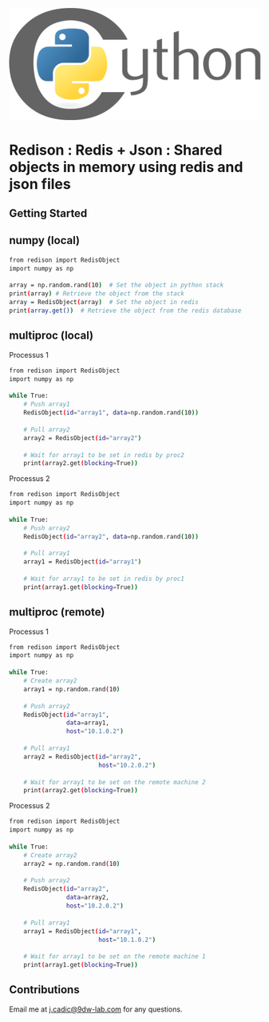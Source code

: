 <p align="center">
  <img src="https://raw.githubusercontent.com/JeanMaximilienCadic/cywheel-python/master/img/cython.png"/>
</p>

# Redison : Redis + Json : Shared objects in memory using redis and json files

## Getting Started

## numpy (local)

```bash
from redison import RedisObject
import numpy as np

array = np.random.rand(10)  # Set the object in python stack
print(array) # Retrieve the object from the stack
array = RedisObject(array)  # Set the object in redis
print(array.get())  # Retrieve the object from the redis database

```

## multiproc (local)
Processus 1

```bash
from redison import RedisObject
import numpy as np

while True:
    # Push array1
    RedisObject(id="array1", data=np.random.rand(10))
    
    # Pull array2
    array2 = RedisObject(id="array2")
    
    # Wait for array1 to be set in redis by proc2
    print(array2.get(blocking=True)) 

```
Processus 2


```bash
from redison import RedisObject
import numpy as np

while True:
    # Push array2
    RedisObject(id="array2", data=np.random.rand(10))
    
    # Pull array1
    array1 = RedisObject(id="array1")
    
    # Wait for array1 to be set in redis by proc1
    print(array1.get(blocking=True)) 

```

## multiproc (remote)
Processus 1

```bash
from redison import RedisObject
import numpy as np

while True:
    # Create array2
    array1 = np.random.rand(10)
    
    # Push array2 
    RedisObject(id="array1",
                data=array1,
                host="10.1.0.2")
   
    # Pull array1
    array2 = RedisObject(id="array2", 
                         host="10.2.0.2")
   
    # Wait for array1 to be set on the remote machine 2
    print(array2.get(blocking=True)) 
```
Processus 2

```bash
from redison import RedisObject
import numpy as np

while True:
    # Create array2
    array2 = np.random.rand(10)
    
    # Push array2 
    RedisObject(id="array2",
                data=array2,
                host="10.2.0.2")
   
    # Pull array1
    array1 = RedisObject(id="array1", 
                         host="10.1.0.2")
   
    # Wait for array1 to be set on the remote machine 1
    print(array1.get(blocking=True)) 

```

## Contributions

Email me at j.cadic@9dw-lab.com for any questions.
